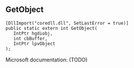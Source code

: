 ## GetObject

```
[DllImport("coredll.dll", SetLastError = true)]
public static extern int GetObject(
   IntPtr hgdiobj,
   int cbBuffer,
   IntPtr lpvObject
);
```

Microsoft documentation: (TODO)

